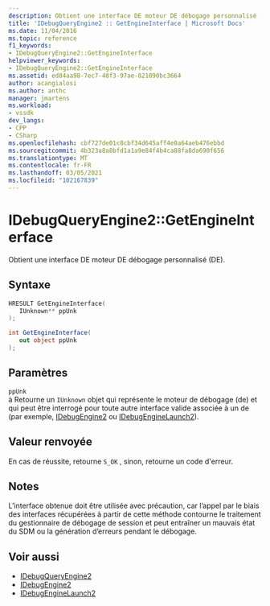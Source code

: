 ```yaml
---
description: Obtient une interface DE moteur DE débogage personnalisé (DE).
title: 'IDebugQueryEngine2 :: GetEngineInterface | Microsoft Docs'
ms.date: 11/04/2016
ms.topic: reference
f1_keywords:
- IDebugQueryEngine2::GetEngineInterface
helpviewer_keywords:
- IDebugQueryEngine2::GetEngineInterface
ms.assetid: ed84aa98-7ec7-48f3-97ae-821090bc3664
author: acangialosi
ms.author: anthc
manager: jmartens
ms.workload:
- vssdk
dev_langs:
- CPP
- CSharp
ms.openlocfilehash: cbf727de01c8cbf34d645aff4e0a64aeb476ebbd
ms.sourcegitcommit: 4b323a8a8bfd1a1a9e84f4b4ca88fa8da690f656
ms.translationtype: MT
ms.contentlocale: fr-FR
ms.lasthandoff: 03/05/2021
ms.locfileid: "102167839"
---
```

# <a name="idebugqueryengine2getengineinterface"></a>IDebugQueryEngine2::GetEngineInterface
Obtient une interface DE moteur DE débogage personnalisé (DE).

## <a name="syntax"></a>Syntaxe

```cpp
HRESULT GetEngineInterface( 
   IUnknown** ppUnk
);
```

```csharp
int GetEngineInterface( 
   out object ppUnk
);
```

## <a name="parameters"></a>Paramètres
`ppUnk`\
à Retourne un `IUnknown` objet qui représente le moteur de débogage (de) et qui peut être interrogé pour toute autre interface valide associée à un de (par exemple, [IDebugEngine2](../../../extensibility/debugger/reference/idebugengine2.md) ou [IDebugEngineLaunch2](../../../extensibility/debugger/reference/idebugenginelaunch2.md)).

## <a name="return-value"></a>Valeur renvoyée
 En cas de réussite, retourne `S_OK` , sinon, retourne un code d'erreur.

## <a name="remarks"></a>Notes
 L’interface obtenue doit être utilisée avec précaution, car l’appel par le biais des interfaces récupérées à partir de cette méthode contourne le traitement du gestionnaire de débogage de session et peut entraîner un mauvais état du SDM ou la génération d’erreurs pendant le débogage.

## <a name="see-also"></a>Voir aussi
- [IDebugQueryEngine2](../../../extensibility/debugger/reference/idebugqueryengine2.md)
- [IDebugEngine2](../../../extensibility/debugger/reference/idebugengine2.md)
- [IDebugEngineLaunch2](../../../extensibility/debugger/reference/idebugenginelaunch2.md)
